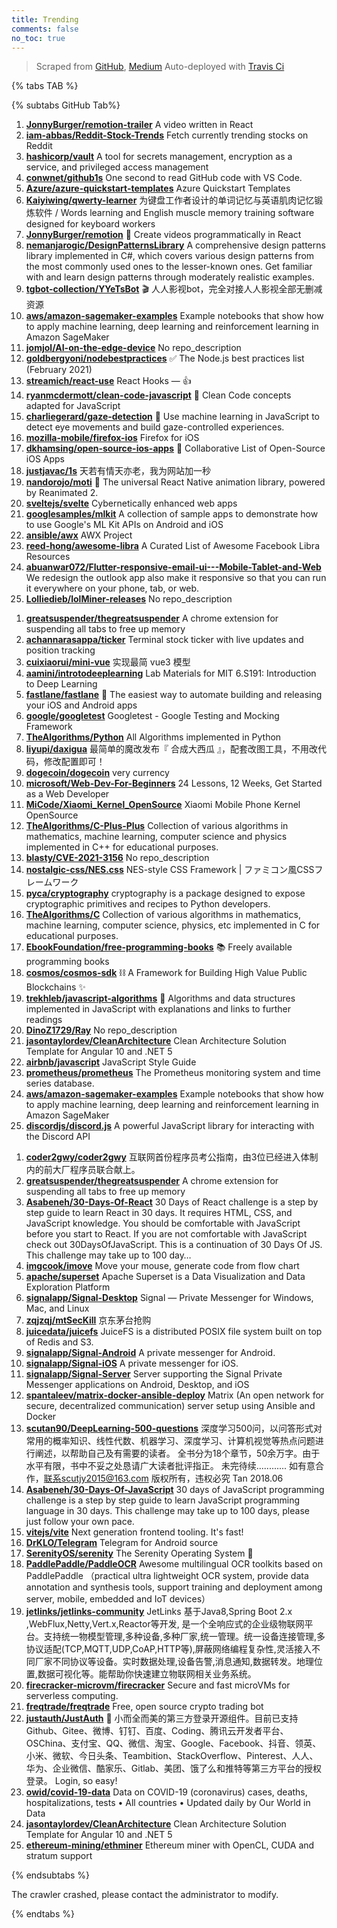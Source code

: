 ```yaml
---
title: Trending
comments: false
no_toc: true
---
```


> Scraped from [GitHub](https://github.com/trending), [Medium](https://medium.com/topic/popular)
Auto-deployed with [Travis Ci](https://travis-ci.org/)

{% tabs TAB %}
<!-- tab GitHub -->
{% subtabs GitHub Tab%}
<!-- tab Daily -->
1. [**JonnyBurger/remotion-trailer**](https://github.com/JonnyBurger/remotion-trailer)
A video written in React
2. [**iam-abbas/Reddit-Stock-Trends**](https://github.com/iam-abbas/Reddit-Stock-Trends)
Fetch currently trending stocks on Reddit
3. [**hashicorp/vault**](https://github.com/hashicorp/vault)
A tool for secrets management, encryption as a service, and privileged access management
4. [**conwnet/github1s**](https://github.com/conwnet/github1s)
One second to read GitHub code with VS Code.
5. [**Azure/azure-quickstart-templates**](https://github.com/Azure/azure-quickstart-templates)
Azure Quickstart Templates
6. [**Kaiyiwing/qwerty-learner**](https://github.com/Kaiyiwing/qwerty-learner)
为键盘工作者设计的单词记忆与英语肌肉记忆锻炼软件 / Words learning and English muscle memory training software designed for keyboard workers
7. [**JonnyBurger/remotion**](https://github.com/JonnyBurger/remotion)
🎥 Create videos programmatically in React
8. [**nemanjarogic/DesignPatternsLibrary**](https://github.com/nemanjarogic/DesignPatternsLibrary)
A comprehensive design patterns library implemented in C#, which covers various design patterns from the most commonly used ones to the lesser-known ones. Get familiar with and learn design patterns through moderately realistic examples.
9. [**tgbot-collection/YYeTsBot**](https://github.com/tgbot-collection/YYeTsBot)
🎬 人人影视bot，完全对接人人影视全部无删减资源
10. [**aws/amazon-sagemaker-examples**](https://github.com/aws/amazon-sagemaker-examples)
Example notebooks that show how to apply machine learning, deep learning and reinforcement learning in Amazon SageMaker
11. [**jomjol/AI-on-the-edge-device**](https://github.com/jomjol/AI-on-the-edge-device)
No repo_description
12. [**goldbergyoni/nodebestpractices**](https://github.com/goldbergyoni/nodebestpractices)
✅ The Node.js best practices list (February 2021)
13. [**streamich/react-use**](https://github.com/streamich/react-use)
React Hooks — 👍
14. [**ryanmcdermott/clean-code-javascript**](https://github.com/ryanmcdermott/clean-code-javascript)
🛁 Clean Code concepts adapted for JavaScript
15. [**charliegerard/gaze-detection**](https://github.com/charliegerard/gaze-detection)
👀 Use machine learning in JavaScript to detect eye movements and build gaze-controlled experiences.
16. [**mozilla-mobile/firefox-ios**](https://github.com/mozilla-mobile/firefox-ios)
Firefox for iOS
17. [**dkhamsing/open-source-ios-apps**](https://github.com/dkhamsing/open-source-ios-apps)
📱 Collaborative List of Open-Source iOS Apps
18. [**justjavac/1s**](https://github.com/justjavac/1s)
天若有情天亦老，我为网站加一秒
19. [**nandorojo/moti**](https://github.com/nandorojo/moti)
🐼 The universal React Native animation library, powered by Reanimated 2.
20. [**sveltejs/svelte**](https://github.com/sveltejs/svelte)
Cybernetically enhanced web apps
21. [**googlesamples/mlkit**](https://github.com/googlesamples/mlkit)
A collection of sample apps to demonstrate how to use Google's ML Kit APIs on Android and iOS
22. [**ansible/awx**](https://github.com/ansible/awx)
AWX Project
23. [**reed-hong/awesome-libra**](https://github.com/reed-hong/awesome-libra)
A Curated List of Awesome Facebook Libra Resources
24. [**abuanwar072/Flutter-responsive-email-ui---Mobile-Tablet-and-Web**](https://github.com/abuanwar072/Flutter-responsive-email-ui---Mobile-Tablet-and-Web)
We redesign the outlook app also make it responsive so that you can run it everywhere on your phone, tab, or web.
25. [**Lolliedieb/lolMiner-releases**](https://github.com/Lolliedieb/lolMiner-releases)
No repo_description
<!-- endtab -->
<!-- tab Weekly -->
1. [**greatsuspender/thegreatsuspender**](https://github.com/greatsuspender/thegreatsuspender)
A chrome extension for suspending all tabs to free up memory
2. [**achannarasappa/ticker**](https://github.com/achannarasappa/ticker)
Terminal stock ticker with live updates and position tracking
3. [**cuixiaorui/mini-vue**](https://github.com/cuixiaorui/mini-vue)
实现最简 vue3 模型
4. [**aamini/introtodeeplearning**](https://github.com/aamini/introtodeeplearning)
Lab Materials for MIT 6.S191: Introduction to Deep Learning
5. [**fastlane/fastlane**](https://github.com/fastlane/fastlane)
🚀 The easiest way to automate building and releasing your iOS and Android apps
6. [**google/googletest**](https://github.com/google/googletest)
Googletest - Google Testing and Mocking Framework
7. [**TheAlgorithms/Python**](https://github.com/TheAlgorithms/Python)
All Algorithms implemented in Python
8. [**liyupi/daxigua**](https://github.com/liyupi/daxigua)
最简单的魔改发布『 合成大西瓜 』，配套改图工具，不用改代码，修改配置即可！
9. [**dogecoin/dogecoin**](https://github.com/dogecoin/dogecoin)
very currency
10. [**microsoft/Web-Dev-For-Beginners**](https://github.com/microsoft/Web-Dev-For-Beginners)
24 Lessons, 12 Weeks, Get Started as a Web Developer
11. [**MiCode/Xiaomi_Kernel_OpenSource**](https://github.com/MiCode/Xiaomi_Kernel_OpenSource)
Xiaomi Mobile Phone Kernel OpenSource
12. [**TheAlgorithms/C-Plus-Plus**](https://github.com/TheAlgorithms/C-Plus-Plus)
Collection of various algorithms in mathematics, machine learning, computer science and physics implemented in C++ for educational purposes.
13. [**blasty/CVE-2021-3156**](https://github.com/blasty/CVE-2021-3156)
No repo_description
14. [**nostalgic-css/NES.css**](https://github.com/nostalgic-css/NES.css)
NES-style CSS Framework | ファミコン風CSSフレームワーク
15. [**pyca/cryptography**](https://github.com/pyca/cryptography)
cryptography is a package designed to expose cryptographic primitives and recipes to Python developers.
16. [**TheAlgorithms/C**](https://github.com/TheAlgorithms/C)
Collection of various algorithms in mathematics, machine learning, computer science, physics, etc implemented in C for educational purposes.
17. [**EbookFoundation/free-programming-books**](https://github.com/EbookFoundation/free-programming-books)
📚 Freely available programming books
18. [**cosmos/cosmos-sdk**](https://github.com/cosmos/cosmos-sdk)
⛓️ A Framework for Building High Value Public Blockchains ✨
19. [**trekhleb/javascript-algorithms**](https://github.com/trekhleb/javascript-algorithms)
📝 Algorithms and data structures implemented in JavaScript with explanations and links to further readings
20. [**DinoZ1729/Ray**](https://github.com/DinoZ1729/Ray)
No repo_description
21. [**jasontaylordev/CleanArchitecture**](https://github.com/jasontaylordev/CleanArchitecture)
Clean Architecture Solution Template for Angular 10 and .NET 5
22. [**airbnb/javascript**](https://github.com/airbnb/javascript)
JavaScript Style Guide
23. [**prometheus/prometheus**](https://github.com/prometheus/prometheus)
The Prometheus monitoring system and time series database.
24. [**aws/amazon-sagemaker-examples**](https://github.com/aws/amazon-sagemaker-examples)
Example notebooks that show how to apply machine learning, deep learning and reinforcement learning in Amazon SageMaker
25. [**discordjs/discord.js**](https://github.com/discordjs/discord.js)
A powerful JavaScript library for interacting with the Discord API
<!-- endtab -->
<!-- tab Monthly -->
1. [**coder2gwy/coder2gwy**](https://github.com/coder2gwy/coder2gwy)
互联网首份程序员考公指南，由3位已经进入体制内的前大厂程序员联合献上。
2. [**greatsuspender/thegreatsuspender**](https://github.com/greatsuspender/thegreatsuspender)
A chrome extension for suspending all tabs to free up memory
3. [**Asabeneh/30-Days-Of-React**](https://github.com/Asabeneh/30-Days-Of-React)
30 Days of React challenge is a step by step guide to learn React in 30 days. It requires HTML, CSS, and JavaScript knowledge. You should be comfortable with JavaScript before you start to React. If you are not comfortable with JavaScript check out 30DaysOfJavaScript. This is a continuation of 30 Days Of JS. This challenge may take up to 100 day…
4. [**imgcook/imove**](https://github.com/imgcook/imove)
Move your mouse, generate code from flow chart
5. [**apache/superset**](https://github.com/apache/superset)
Apache Superset is a Data Visualization and Data Exploration Platform
6. [**signalapp/Signal-Desktop**](https://github.com/signalapp/Signal-Desktop)
Signal — Private Messenger for Windows, Mac, and Linux
7. [**zqjzqj/mtSecKill**](https://github.com/zqjzqj/mtSecKill)
京东茅台抢购
8. [**juicedata/juicefs**](https://github.com/juicedata/juicefs)
JuiceFS is a distributed POSIX file system built on top of Redis and S3.
9. [**signalapp/Signal-Android**](https://github.com/signalapp/Signal-Android)
A private messenger for Android.
10. [**signalapp/Signal-iOS**](https://github.com/signalapp/Signal-iOS)
A private messenger for iOS.
11. [**signalapp/Signal-Server**](https://github.com/signalapp/Signal-Server)
Server supporting the Signal Private Messenger applications on Android, Desktop, and iOS
12. [**spantaleev/matrix-docker-ansible-deploy**](https://github.com/spantaleev/matrix-docker-ansible-deploy)
Matrix (An open network for secure, decentralized communication) server setup using Ansible and Docker
13. [**scutan90/DeepLearning-500-questions**](https://github.com/scutan90/DeepLearning-500-questions)
深度学习500问，以问答形式对常用的概率知识、线性代数、机器学习、深度学习、计算机视觉等热点问题进行阐述，以帮助自己及有需要的读者。 全书分为18个章节，50余万字。由于水平有限，书中不妥之处恳请广大读者批评指正。 未完待续............ 如有意合作，联系scutjy2015@163.com 版权所有，违权必究 Tan 2018.06
14. [**Asabeneh/30-Days-Of-JavaScript**](https://github.com/Asabeneh/30-Days-Of-JavaScript)
30 days of JavaScript programming challenge is a step by step guide to learn JavaScript programming language in 30 days. This challenge may take up to 100 days, please just follow your own pace.
15. [**vitejs/vite**](https://github.com/vitejs/vite)
Next generation frontend tooling. It's fast!
16. [**DrKLO/Telegram**](https://github.com/DrKLO/Telegram)
Telegram for Android source
17. [**SerenityOS/serenity**](https://github.com/SerenityOS/serenity)
The Serenity Operating System 🐞
18. [**PaddlePaddle/PaddleOCR**](https://github.com/PaddlePaddle/PaddleOCR)
Awesome multilingual OCR toolkits based on PaddlePaddle （practical ultra lightweight OCR system, provide data annotation and synthesis tools, support training and deployment among server, mobile, embedded and IoT devices）
19. [**jetlinks/jetlinks-community**](https://github.com/jetlinks/jetlinks-community)
JetLinks 基于Java8,Spring Boot 2.x ,WebFlux,Netty,Vert.x,Reactor等开发, 是一个全响应式的企业级物联网平台。支持统一物模型管理,多种设备,多种厂家,统一管理。统一设备连接管理,多协议适配(TCP,MQTT,UDP,CoAP,HTTP等),屏蔽网络编程复杂性,灵活接入不同厂家不同协议等设备。实时数据处理,设备告警,消息通知,数据转发。地理位置,数据可视化等。能帮助你快速建立物联网相关业务系统。
20. [**firecracker-microvm/firecracker**](https://github.com/firecracker-microvm/firecracker)
Secure and fast microVMs for serverless computing.
21. [**freqtrade/freqtrade**](https://github.com/freqtrade/freqtrade)
Free, open source crypto trading bot
22. [**justauth/JustAuth**](https://github.com/justauth/JustAuth)
💯 小而全而美的第三方登录开源组件。目前已支持Github、Gitee、微博、钉钉、百度、Coding、腾讯云开发者平台、OSChina、支付宝、QQ、微信、淘宝、Google、Facebook、抖音、领英、小米、微软、今日头条、Teambition、StackOverflow、Pinterest、人人、华为、企业微信、酷家乐、Gitlab、美团、饿了么和推特等第三方平台的授权登录。 Login, so easy!
23. [**owid/covid-19-data**](https://github.com/owid/covid-19-data)
Data on COVID-19 (coronavirus) cases, deaths, hospitalizations, tests • All countries • Updated daily by Our World in Data
24. [**jasontaylordev/CleanArchitecture**](https://github.com/jasontaylordev/CleanArchitecture)
Clean Architecture Solution Template for Angular 10 and .NET 5
25. [**ethereum-mining/ethminer**](https://github.com/ethereum-mining/ethminer)
Ethereum miner with OpenCL, CUDA and stratum support
<!-- endtab -->
{% endsubtabs %}
<!-- endtab -->
<!-- tab Medium -->
The crawler crashed, please contact the administrator to modify.
<!-- endtab -->
{% endtabs %}
